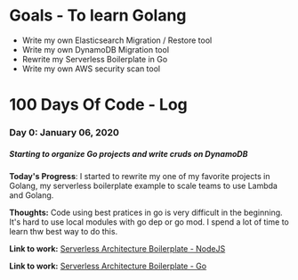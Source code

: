 # Goals - To learn Golang

* Write my own Elasticsearch Migration / Restore tool
* Write my own DynamoDB Migration tool 
* Rewrite my Serverless Boilerplate in Go
* Write my own AWS security scan tool

# 100 Days Of Code - Log

### Day 0: January 06, 2020 
##### Starting to organize Go projects and write cruds on DynamoDB

**Today's Progress**: I started to rewrite my one of my favorite projects in Golang, my serverless boilerplate example to scale teams to use Lambda and Golang. 

**Thoughts:** Code using best pratices in go is very difficult in the beginning. It's hard to use local modules with go dep or go mod. I spend a lot of time to learn thw best way to do this. 

**Link to work:** [Serverless Architecture Boilerplate - NodeJS](https://github.com/msfidelis/serverless-architecture-boilerplate)

**Link to work:** [Serverless Architecture Boilerplate - Go](https://github.com/msfidelis/serverless-architecture-boilerplate-go)
